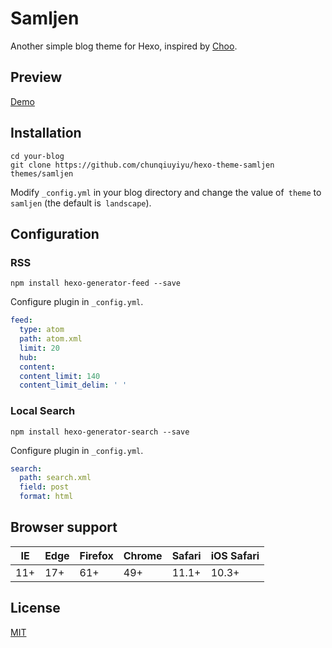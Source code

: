 # Samljen

Another simple blog theme for Hexo, inspired by [Choo](https://choo.io/).

## Preview

[Demo](https://www.chunqiuyiyu.com/)

## Installation

```shell
cd your-blog
git clone https://github.com/chunqiuyiyu/hexo-theme-samljen themes/samljen
```

Modify `_config.yml` in your blog directory and change the value of` theme` to `samljen` (the default is` landscape`).

## Configuration

### RSS

```shell
npm install hexo-generator-feed --save
```

Configure plugin in `_config.yml`.

```yaml
feed:
  type: atom
  path: atom.xml
  limit: 20
  hub:
  content:
  content_limit: 140
  content_limit_delim: ' '
```

### Local Search

```shell
npm install hexo-generator-search --save
```

Configure plugin in `_config.yml`.

```yaml
search:
  path: search.xml
  field: post
  format: html
```

## Browser support

| IE | Edge | Firefox | Chrome | Safari | iOS Safari |
| -- | ---- | ------- | ------ | ------ | ---------- |
| 11+| 17+  | 61+     | 49+    | 11.1+  | 10.3+      |


## License

[MIT](LICENSE)
